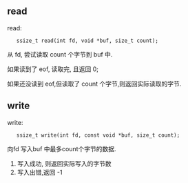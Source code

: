 ## read

read:

       ssize_t read(int fd, void *buf, size_t count);

从 fd, 尝试读取 count 个字节到 buf 中.

如果读到了 eof, 读取完, 且返回 0;

如果还没读到 eof,但读取了 count 个字节,则返回实际读取的字节.

## write

write:

       ssize_t write(int fd, const void *buf, size_t count);

向fd 写入buf 中最多count个字节的数据.

1) 写入成功, 则返回实际写入的字节数
2) 写入出错,返回 -1



